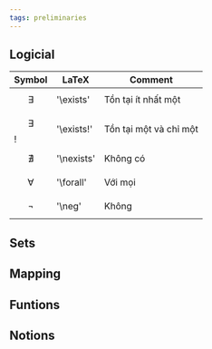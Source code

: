 ```yaml
---
tags: preliminaries
---
```


## Logicial

Symbol | LaTeX | Comment
--- | --- | ---
$$ \exists $$ | '\exists' | Tồn tại ít nhất một
$$ \exists $$! | '\exists!' | Tồn tại một và chỉ một
$$ \nexists $$ | '\nexists' | Không có
$$ \forall $$ | '\forall' | Với mọi
$$ \neg $$ | '\neg' | Không



## Sets

## Mapping

## Funtions

## Notions

